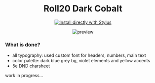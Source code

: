 <div align="center">

# Roll20 Dark Cobalt

[![Install directly with Stylus](https://img.shields.io/badge/Install%20directly%20with-Stylus-00adad.svg)](https://raw.githubusercontent.com/shevernitskiy/roll20darkcobalt/master/roll20darkcobalt.user.css)

![preview](https://raw.githubusercontent.com/shevernitskiy/roll20darkcobalt/master/images/preview.png)

</div>


### What is done?

- all typography: used custom font for headers, numbers, main text
- color palette: dark blue grey bg, violet elements and yellow accents
- 5e DND charsheet

work in progress...